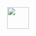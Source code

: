 <img src="https://github.com/isha-kawosa/CSCE-412-CLOUD-COMPUTING/assets/149615714/4285823c-e670-4f1a-8c37-18f46c040bfb" width="50" height="50">



